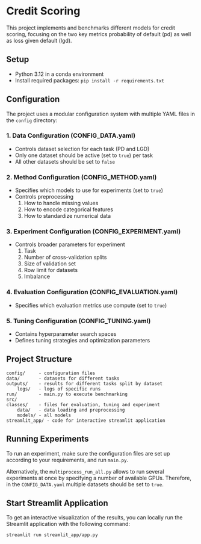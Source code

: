 # Credit Scoring

This project implements and benchmarks different models for credit scoring, focusing on the two key metrics probability
of default (pd) as well as loss
given default (lgd).

## Setup

- Python 3.12 in a conda environment
- Install required packages: `pip install -r requirements.txt`

## Configuration

The project uses a modular configuration system with multiple YAML files in the `config` directory:

### 1. Data Configuration (CONFIG_DATA.yaml)

- Controls dataset selection for each task (PD and LGD)
- Only one dataset should be active (set to `true`) per task
- All other datasets should be set to `false`

### 2. Method Configuration (CONFIG_METHOD.yaml)

- Specifies which models to use for experiments (set to `true`)
- Controls preprocessing
    1. How to handle missing values
    2. How to encode categorical features
    3. How to standardize numerical data

### 3. Experiment Configuration (CONFIG_EXPERIMENT.yaml)

- Controls broader parameters for experiment
    1. Task
    2. Number of cross-validation splits
    3. Size of validation set
    4. Row limit for datasets
    5. Imbalance

### 4. Evaluation Configuration (CONFIG_EVALUATION.yaml)

- Specifies which evaluation metrics use compute (set to `true`)

### 5. Tuning Configuration (CONFIG_TUNING.yaml)

- Contains hyperparameter search spaces
- Defines tuning strategies and optimization parameters

## Project Structure

    config/     - configuration files
    data/       - datasets for different tasks
    outputs/    - results for different tasks split by dataset
        logs/   - logs of specific runs
    run/        - main.py to execute benchmarking
    src/        
    classes/    - files for evaluation, tuning and experiment
        data/   - data loading and preprocessing
        models/ - all models
    streamlit_app/ - code for interactive streamlit application

## Running Experiments

To run an experiment, make sure the configuration files are set up according to your requirements, and run `main.py`.

Alternatively, the `multiprocess_run_all.py` allows to run several experiments at once by specifying a number of available
GPUs. Therefore, in the `CONFIG_DATA.yaml` multiple datasets should be set to `true`.

## Start Streamlit Application

To get an interactive visualization of the results, you can locally run the Streamlit application with the following
command:

`streamlit run streamlit_app/app.py`